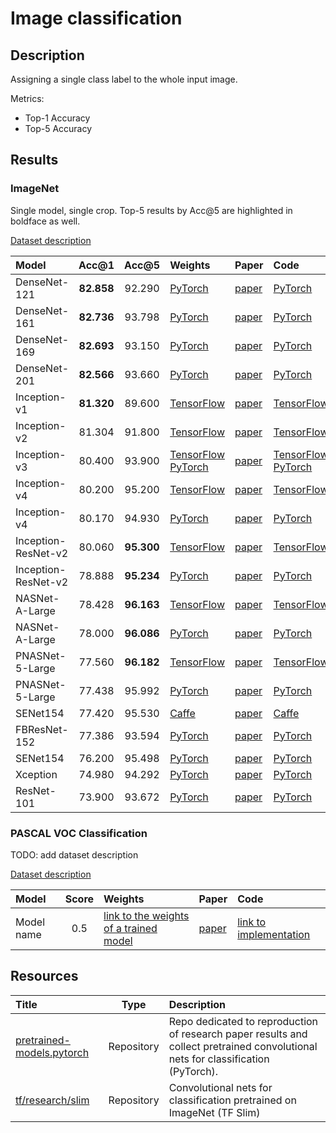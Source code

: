 # Image classification

## Description

Assigning a single class label to the whole input image.

Metrics:
* Top-1 Accuracy
* Top-5 Accuracy

## Results

### ImageNet

Single model, single crop. Top-5 results by Acc@5 are highlighted in boldface as well.

[Dataset description](datasets/imagenet_classification.md)


| Model               |  Acc@1 |  Acc@5 | Weights | Paper | Code |
|:--------------------|:------:|:------:|:--------|:------|:-----|
| DenseNet-121        | **82.858** | 92.290 | [PyTorch](https://download.pytorch.org/models/densenet121-a639ec97.pt) | [paper](https://arxiv.org/abs/1608.06993) | [PyTorch](https://github.com/pytorch/vision/blob/master/torchvision/models/densenet.py) |
| DenseNet-161        | **82.736** | 93.798 | [PyTorch](https://download.pytorch.org/models/densenet161-8d451a50.pth) | [paper](https://arxiv.org/abs/1608.06993) | [PyTorch](https://github.com/pytorch/vision/blob/master/torchvision/models/densenet.py) |
| DenseNet-169        | **82.693** | 93.150 | [PyTorch](https://download.pytorch.org/models/densenet169-b2777c0a.pth) | [paper](https://arxiv.org/abs/1608.06993) | [PyTorch](https://github.com/pytorch/vision/blob/master/torchvision/models/densenet.py) |
| DenseNet-201        | **82.566** | 93.660 | [PyTorch](https://download.pytorch.org/models/densenet201-c1103571.pth) | [paper](https://arxiv.org/abs/1608.06993) | [PyTorch](https://github.com/pytorch/vision/blob/master/torchvision/models/densenet.py) |
| Inception-v1        | **81.320** | 89.600 | [TensorFlow](http://download.tensorflow.org/models/inception_v1_2016_08_28.tar.gz) | [paper](http://arxiv.org/abs/1409.4842v1) | [TensorFlow](https://github.com/tensorflow/models/blob/master/research/slim/nets/inception_v1.py) |
| Inception-v2        | 81.304 | 91.800 | [TensorFlow](http://download.tensorflow.org/models/inception_v2_2016_08_28.tar.gz) | [paper](http://arxiv.org/abs/1502.03167) | [TensorFlow](https://github.com/tensorflow/models/blob/master/research/slim/nets/inception_v2.py) |
| Inception-v3        | 80.400 | 93.900 | [TensorFlow](http://download.tensorflow.org/models/inception_v3_2016_08_28.tar.gz) [PyTorch](https://download.pytorch.org/models/inception_v3_google-1a9a5a14.pth) | [paper](http://arxiv.org/abs/1502.03167) | [TensorFlow](https://github.com/tensorflow/models/blob/master/research/slim/nets/inception_v3.py) [PyTorch](https://github.com/pytorch/vision/blob/master/torchvision/models/inception.py) |
| Inception-v4        | 80.200 | 95.200 | [TensorFlow](http://download.tensorflow.org/models/inception_v4_2016_09_09.tar.gz) | [paper](http://arxiv.org/abs/1602.07261) | [TensorFlow](https://github.com/tensorflow/models/blob/master/research/slim/nets/inception_v4.py) |
| Inception-v4        | 80.170 | 94.930 | [PyTorch](http://data.lip6.fr/cadene/pretrainedmodels/inceptionv4-8e4777a0.pth) | [paper](http://arxiv.org/abs/1602.07261) | [PyTorch](https://github.com/Cadene/pretrained-models.pytorch/blob/master/pretrainedmodels/models/inceptionv4.py) |
| Inception-ResNet-v2 | 80.060 | **95.300** | [TensorFlow](http://download.tensorflow.org/models/inception_resnet_v2_2016_08_30.tar.gz) | [paper](http://arxiv.org/abs/1602.07261) | [TensorFlow](https://github.com/tensorflow/models/blob/master/research/slim/nets/inception_resnet_v2.py) |
| Inception-ResNet-v2 | 78.888 | **95.234** | [PyTorch](http://data.lip6.fr/cadene/pretrainedmodels/inceptionresnetv2-520b38e4.pth) | [paper](http://arxiv.org/abs/1602.07261) | [PyTorch](https://github.com/Cadene/pretrained-models.pytorch/blob/master/pretrainedmodels/models/inceptionresnetv2.py) |
| NASNet-A-Large      | 78.428 | **96.163** | [TensorFlow](https://storage.googleapis.com/download.tensorflow.org/models/nasnet-a_large_04_10_2017.tar.gz) | [paper](https://arxiv.org/abs/1707.07012) | [TensorFlow](https://github.com/tensorflow/models/blob/master/research/slim/nets/nasnet/nasnet.py) |
| NASNet-A-Large      | 78.000 | **96.086** | [PyTorch](http://data.lip6.fr/cadene/pretrainedmodels/nasnetalarge-a1897284.pth) | [paper](https://arxiv.org/abs/1707.07012) | [PyTorch](https://github.com/Cadene/pretrained-models.pytorch/blob/master/pretrainedmodels/models/nasnet.py) |
| PNASNet-5-Large     | 77.560 | **96.182** | [TensorFlow](https://storage.googleapis.com/download.tensorflow.org/models/pnasnet-5_large_2017_12_13.tar.gz) | [paper](https://arxiv.org/abs/1712.00559) | [TensorFlow](https://github.com/tensorflow/models/blob/master/research/slim/nets/nasnet/pnasnet.py) |
| PNASNet-5-Large     | 77.438 | 95.992 | [PyTorch](http://data.lip6.fr/cadene/pretrainedmodels/pnasnet5large-bf079911.pth) | [paper](https://arxiv.org/abs/1712.00559) | [PyTorch](https://github.com/Cadene/pretrained-models.pytorch/blob/master/pretrainedmodels/models/pnasnet.py) |
| SENet154            | 77.420 | 95.530 | [Caffe](https://drive.google.com/file/d/0BwHV3BlNKkWlbTFZbzFTSXBUTUE/view?usp=sharing) | [paper](https://arxiv.org/abs/1709.01507) | [Caffe](https://github.com/hujie-frank/SENet) |
| FBResNet-152        | 77.386 | 93.594 | [PyTorch](https://github.com/Cadene/pretrained-models.pytorch/blob/master/pretrainedmodels/models/fbresnet.py) | [paper](https://arxiv.org/abs/1512.03385) | [PyTorch](https://github.com/Cadene/pretrained-models.pytorch/blob/master/pretrainedmodels/models/fbresnet.py) |
| SENet154            | 76.200 | 95.498 | [PyTorch](http://data.lip6.fr/cadene/pretrainedmodels/senet154-c7b49a05.pth) | [paper](https://arxiv.org/abs/1709.01507) | [PyTorch](https://github.com/Cadene/pretrained-models.pytorch/blob/master/pretrainedmodels/models/senet.py) |
| Xception            | 74.980 | 94.292 | [PyTorch](http://data.lip6.fr/cadene/pretrainedmodels/xception-b5690688.pth) | [paper](https://arxiv.org/abs/1610.02357) | [PyTorch](https://github.com/Cadene/pretrained-models.pytorch/blob/master/pretrainedmodels/models/xception.py) |
| ResNet-101          | 73.900 | 93.672 | [PyTorch](https://download.pytorch.org/models/resnet101-5d3b4d8f.pth) | [paper](https://arxiv.org/abs/1512.03385) | [PyTorch](https://github.com/pytorch/vision/blob/master/torchvision/models/resnet.py) |





### PASCAL VOC Classification

TODO: add dataset description

[Dataset description](datasets/...)

| Model | Score | Weights | Paper | Code |
|:------|:-----:|:--------|:------|:-----|
| Model name | 0.5 | [link to the weights of a trained model]() | [paper](https://arxiv.org/abs/0000.00000) | [link to implementation]() |

## Resources


| Title | Type | Description |
|:------|:----:|:------------|
| [pretrained-models.pytorch](https://github.com/Cadene/pretrained-models.pytorch) | Repository | Repo dedicated to reproduction of research paper results and collect pretrained convolutional nets for classification (PyTorch). |
| [tf/research/slim](https://github.com/tensorflow/models/tree/master/research/slim) | Repository | Convolutional nets for classification pretrained on ImageNet (TF Slim) |

